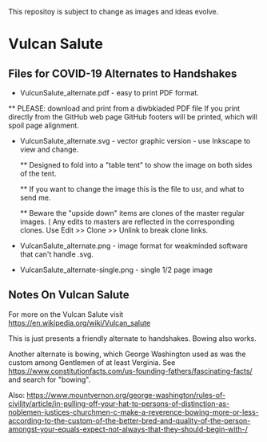 This repositoy is subject to change as images and ideas evolve.

# Vulcan Salute
## Files for COVID-19 Alternates to Handshakes

* VulcunSalute_alternate.pdf - easy to print PDF format.

** PLEASE: download and print from a diwbkiaded PDF file 
   If you print directly from the GitHub web page GitHub footers will be printed, 
   which will spoil page alignment. 

* VulcunSalute_alternate.svg - vector graphic version - use Inkscape to view and change.

  ** Designed to fold into a "table tent" to show the image on both sides of the tent.
  
  ** If you want to change the image this is the file to usr, and what to send me.
   
  ** Beware the "upside down" items are clones of the master regular images. 
    ( Any edits to masters are reflected in the corresponding clones.
     Use Edit >> Clone >> Unlink to break clone links. 

* VulcanSalute_alternate.png - image format for weakminded software that can't handle .svg.

* VulcanSalute_alternate-single.png - single 1/2 page image

## Notes On Vulcan Salute 

For more on the Vulcan Salute visit https://en.wikipedia.org/wiki/Vulcan_salute

This is just presents a friendly alternate to handshakes. Bowing also works. 

Another alternate is bowing, which George Washington used as was the custom among Gentlemen of 
at least Verginia. See https://www.constitutionfacts.com/us-founding-fathers/fascinating-facts/
and search for "bowing".

Also: https://www.mountvernon.org/george-washington/rules-of-civility/article/in-pulling-off-your-hat-to-persons-of-distinction-as-noblemen-justices-churchmen-c-make-a-reverence-bowing-more-or-less-according-to-the-custom-of-the-better-bred-and-quality-of-the-person-amongst-your-equals-expect-not-always-that-they-should-begin-with-/

